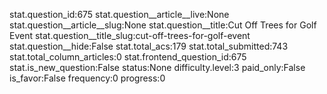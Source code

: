 stat.question_id:675
stat.question__article__live:None
stat.question__article__slug:None
stat.question__title:Cut Off Trees for Golf Event
stat.question__title_slug:cut-off-trees-for-golf-event
stat.question__hide:False
stat.total_acs:179
stat.total_submitted:743
stat.total_column_articles:0
stat.frontend_question_id:675
stat.is_new_question:False
status:None
difficulty.level:3
paid_only:False
is_favor:False
frequency:0
progress:0
